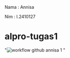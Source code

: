 Nama : Annisa

Nim : I.2410127

# alpro-tugas1

"![workflow github annisa 1](https://github.com/user-attachments/assets/82b46efb-092b-491c-aa6f-e614b0c1ba33)
"

